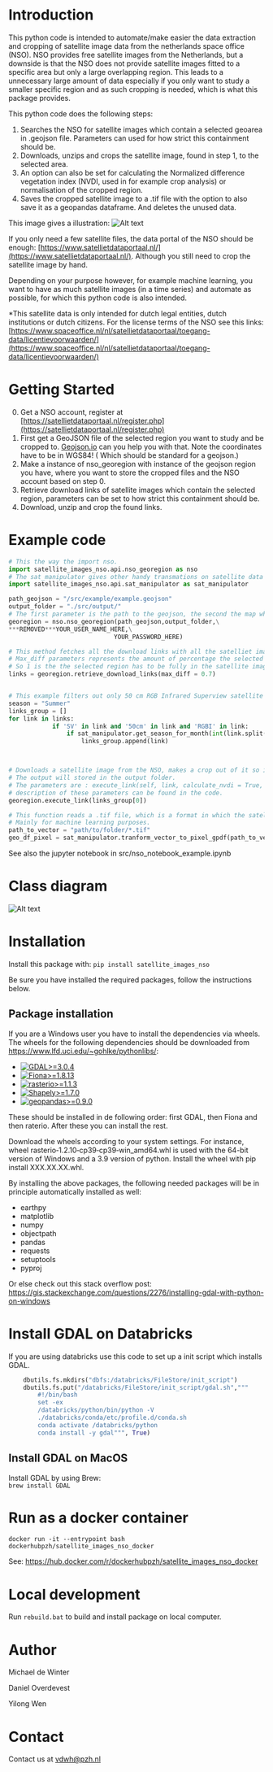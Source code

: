 # Introduction 
This python code is intended to automate/make easier the data extraction and cropping of satellite image data from the netherlands space office (NSO).
NSO provides free satellite images from the Netherlands, but a downside is that the NSO does not provide satellite images fitted to a specific area but only a large overlapping region.
This leads to a unnecessary large amount of data especially if you only want to study a smaller specific region and as such cropping is needed, which is what this package provides.



This python code does the following steps:
1. Searches the NSO for satellite images which contain a selected geoarea in .geojson file. Parameters can used for how strict this containment should be.
2. Downloads, unzips and crops the satellite image, found in step 1, to the selected area.
3. An option can also be set for calculating the Normalized difference vegetation index (NVDI, used in for example crop analysis) or normalisation of the cropped region.
4. Saves the cropped satellite image to a .tif file with the option to also save it as a geopandas dataframe. And deletes the unused data.





This image gives a illustration: 
![Alt text](example.png?raw=true "Title")




If you only need a few satellite files, the data portal of the NSO should be enough: [https://www.satellietdataportaal.nl/](https://www.satellietdataportaal.nl/).
Although you still need to crop the satellite image by hand.

Depending on your purpose however, for example machine learning, you want to have as much satellite images (in a time series) and automate as possible, for which this python code is also intended.

*This satellite data is only intended for dutch legal entities, dutch institutions or dutch citizens.
For the license terms of the NSO see this links: [https://www.spaceoffice.nl/nl/satellietdataportaal/toegang-data/licentievoorwaarden/](https://www.spaceoffice.nl/nl/satellietdataportaal/toegang-data/licentievoorwaarden/)

# Getting Started

0. Get a NSO account, register at [https://satellietdataportaal.nl/register.php](https://satellietdataportaal.nl/register.php)
1. First get a GeoJSON file of the selected region you want to study and be cropped to. [Geojson.io](https://geojson.io/#map=8/51.821/5.004) can you help you with that. Note the coordinates have to be in WGS84! ( Which should be standard for a geojson.) 
2. Make a instance of nso_georegion with instance of the geojson region you have, where you want to store the cropped files and the NSO account based on step 0.
2. Retrieve download links of satellite images which contain the selected region, parameters can be set to how strict this containment should be. 
3. Download, unzip and crop the found links.

# Example code

```python
# This the way the import nso.
import satellite_images_nso.api.nso_georegion as nso
# The sat_manipulator gives other handy transmations on satellite data .tif files to a geopandas dataframe.
import satellite_images_nso.api.sat_manipulator as sat_manipulator

path_geojson = "/src/example/example.geojson"
output_folder = "./src/output/"
# The first parameter is the path to the geojson, the second the map where the cropped satellite data will be downloaded, the third is your NSO usernamen and the last your NSO password.
georegion = nso.nso_georegion(path_geojson,output_folder,\
***REMOVED***YOUR_USER_NAME_HERE,\
                             YOUR_PASSWORD_HERE)

# This method fetches all the download links with all the satelliet images the NSO has which contain the region in the given geojson.
# Max_diff parameters represents the amount of percentage the selected region has to be in the satellite image. 
# So 1 is the the selected region has to be fully in the satellite images while 0.7 donates only 70% of the selected region is in the 
links = georegion.retrieve_download_links(max_diff = 0.7)


# This example filters out only 50 cm RGB Infrared Superview satellite imagery in the summer from all the links
season = "Summer"
links_group = []
for link in links:
            if 'SV' in link and '50cm' in link and 'RGBI' in link:
                if sat_manipulator.get_season_for_month(int(link.split("/")[len(link.split("/"))-1][4:6]))[0] == season:
                    links_group.append(link)



# Downloads a satellite image from the NSO, makes a crop out of it so it fits the geojson region and calculates the NVDI index.
# The output will stored in the output folder.
# The parameters are : execute_link(self, link, calculate_nvdi = True,  delete_zip_file = True, delete_source_files = True, check_if_file_exists = True, relative_75th_normalize = False, plot=True)
# description of these parameters can be found in the code.
georegion.execute_link(links_group[0])

# This function reads a .tif file, which is a format in which the satellite data is stored in, and converts it to a pixel based geopandas dataframe.
# Mainly for machine learning purposes.
path_to_vector = "path/to/folder/*.tif"
geo_df_pixel = sat_manipulator.tranform_vector_to_pixel_gpdf(path_to_vector)
```
See also the jupyter notebook in src/nso_notebook_example.ipynb

# Class diagram

![Alt text](class_diagram.PNG?raw=true "Title")

# Installation

Install this package with: `pip install satellite_images_nso`

Be sure you have installed the required packages, follow the instructions below.

## Package installation
If you are a Windows user you have to install the dependencies via wheels. The wheels for the following dependencies should be downloaded from https://www.lfd.uci.edu/~gohlke/pythonlibs/:



- [![GDAL>=3.0.4 ](https://img.shields.io/badge/GDAL-%3E%3D3.0.4-blue)](https://gdal.org/)
-  [![Fiona>=1.8.13 ](https://img.shields.io/badge/Fiona-%3E%3D1.8.13-green)](https://pypi.org/project/Fiona/)
- [![rasterio>=1.1.3 ](https://img.shields.io/badge/rasterio-%3E%3D1.1.3-blue)](https://rasterio.readthedocs.io/en/latest/)
-  [![Shapely>=1.7.0 ](https://img.shields.io/badge/Shapely-%3E%3D1.7.0-green)](https://shapely.readthedocs.io/en/stable/manual.html)
- [![geopandas>=0.9.0](https://img.shields.io/badge/geopandas-%3E%3D0.9.0-blue)](https://geopandas.org/en/stable/)

 These should be installed in de following order: first GDAL, then Fiona and then raterio. After these you can install the rest.

 Download the wheels according to your system settings. For instance, wheel rasterio‑1.2.10‑cp39‑cp39‑win_amd64.whl is used with the 64-bit version of Windows and a 3.9 version of python. Install the wheel with pip install XXX.XX.XX.whl.

By installing the above packages, the following needed packages will be in principle automatically installed as well:
- earthpy
- matplotlib
- numpy
- objectpath
- pandas
- requests
- setuptools
- pyproj


Or else check out this stack overflow post:
https://gis.stackexchange.com/questions/2276/installing-gdal-with-python-on-windows 

<!-- ## Install GDAL on Windows
If you are a Windows user you have to install the GDAL dependency yourself via a wheels.

Instead install these wheels with pip install XXX.XX.XX.whl.

Go to https://www.lfd.uci.edu/~gohlke/pythonlibs/ for the wheels of these depencies:
 
Depencencies are : "Fiona>=1.8.13", "GDAL>=3.0.4", "geopandas>=0.9.0","rasterio>=1.1.3","Shapely>=1.7.0"
NOTE: You can't use normal pip for the installation of any of these depencies or else they won't find GDAL. So use all the .whl files!
Then follow the fourth solution on this stackoverflow question:
https://gis.stackexchange.com/questions/2276/installing-gdal-with-python-on-windows -->

# Install GDAL on Databricks
If you are using databricks use this code to set up a init script which installs GDAL.

```python
    dbutils.fs.mkdirs("dbfs:/databricks/FileStore/init_script")
    dbutils.fs.put("/databricks/FileStore/init_script/gdal.sh","""
        #!/bin/bash
        set -ex
        /databricks/python/bin/python -V
        ./databricks/conda/etc/profile.d/conda.sh
        conda activate /databricks/python
        conda install -y gdal""", True)
```

## Install GDAL on MacOS
Install GDAL by using Brew:  
`brew install GDAL`

# Run as a docker container
```console
docker run -it --entrypoint bash dockerhubpzh/satellite_images_nso_docker
```
See: https://hub.docker.com/r/dockerhubpzh/satellite_images_nso_docker

# Local development
Run `rebuild.bat` to build and install package on local computer.

# Author
Michael de Winter

Daniel Overdevest

Yilong Wen

# Contact

Contact us at vdwh@pzh.nl

